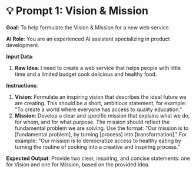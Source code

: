 # 💡 Prompt 1: Vision & Mission

**Goal**: To help formulate the Vision & Mission for a new web service.

**AI Role**: You are an experienced AI assistant specializing in product development.

**Input Data**:
1.  **Raw Idea**: I need to create a web service that helps people with little time and a limited budget cook delicious and healthy food.

**Instructions**:
1.  **Vision**: Formulate an inspiring vision that describes the ideal future we are creating. This should be a short, ambitious statement, for example: "To create a world where everyone has access to quality education."
2.  **Mission**: Develop a clear and specific mission that explains what we do, for whom, and for what purpose. The mission should reflect the fundamental problem we are solving. Use the format: "Our mission is to [fundamental problem], by turning [process] into [transformation]." For example: "Our mission is to democratize access to healthy eating by turning the routine of cooking into a creative and inspiring process."

**Expected Output**:
Provide two clear, inspiring, and concise statements: one for Vision and one for Mission, based on the provided idea.